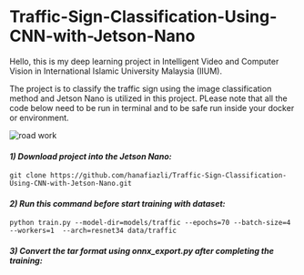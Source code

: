 # Traffic-Sign-Classification-Using-CNN-with-Jetson-Nano
Hello, this is my deep learning project in Intelligent Video and Computer Vision in International Islamic University Malaysia (IIUM). 

The project is to classify the traffic sign using the image classification method and Jetson Nano is utilized in this project. PLease note that all the code below need to be run in terminal and to be safe run inside your docker or environment.

![road work](https://user-images.githubusercontent.com/109489079/184506546-1da10840-d790-473b-88b9-a886bc723ad0.jpg)

#### _1) Download project into the Jetson Nano:_

```
git clone https://github.com/hanafiazli/Traffic-Sign-Classification-Using-CNN-with-Jetson-Nano.git
```

#### _2) Run this command before start training with dataset:_
```
python train.py --model-dir=models/traffic --epochs=70 --batch-size=4 --workers=1  --arch=resnet34 data/traffic
```

#### _3) Convert the tar format using onnx_export.py after completing the training:_
